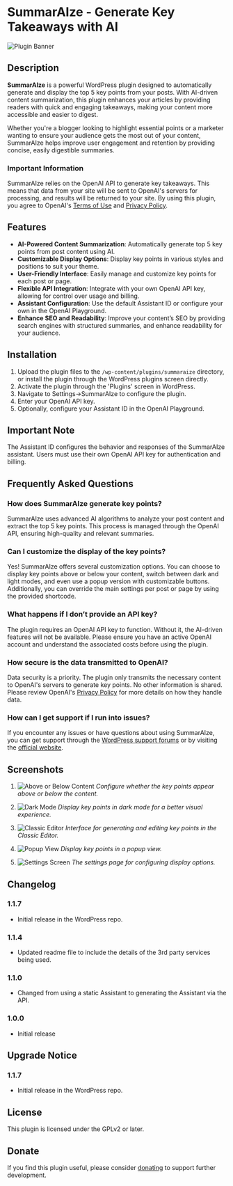 # SummarAIze - Generate Key Takeaways with AI

![Plugin Banner](assets/banner-772x250.png)

## Description

**SummarAIze** is a powerful WordPress plugin designed to automatically generate and display the top 5 key points from your posts. With AI-driven content summarization, this plugin enhances your articles by providing readers with quick and engaging takeaways, making your content more accessible and easier to digest.

Whether you're a blogger looking to highlight essential points or a marketer wanting to ensure your audience gets the most out of your content, SummarAIze helps improve user engagement and retention by providing concise, easily digestible summaries.

### Important Information

SummarAIze relies on the OpenAI API to generate key takeaways. This means that data from your site will be sent to OpenAI's servers for processing, and results will be returned to your site. By using this plugin, you agree to OpenAI's [Terms of Use](https://openai.com/terms) and [Privacy Policy](https://openai.com/privacy).

## Features

- **AI-Powered Content Summarization**: Automatically generate top 5 key points from post content using AI.
- **Customizable Display Options**: Display key points in various styles and positions to suit your theme.
- **User-Friendly Interface**: Easily manage and customize key points for each post or page.
- **Flexible API Integration**: Integrate with your own OpenAI API key, allowing for control over usage and billing.
- **Assistant Configuration**: Use the default Assistant ID or configure your own in the OpenAI Playground.
- **Enhance SEO and Readability**: Improve your content’s SEO by providing search engines with structured summaries, and enhance readability for your audience.

## Installation

1. Upload the plugin files to the `/wp-content/plugins/summaraize` directory, or install the plugin through the WordPress plugins screen directly.
2. Activate the plugin through the 'Plugins' screen in WordPress.
3. Navigate to Settings->SummarAIze to configure the plugin.
4. Enter your OpenAI API key.
5. Optionally, configure your Assistant ID in the OpenAI Playground.

## Important Note

The Assistant ID configures the behavior and responses of the SummarAIze assistant. Users must use their own OpenAI API key for authentication and billing.

## Frequently Asked Questions

### How does SummarAIze generate key points?

SummarAIze uses advanced AI algorithms to analyze your post content and extract the top 5 key points. This process is managed through the OpenAI API, ensuring high-quality and relevant summaries.

### Can I customize the display of the key points?

Yes! SummarAIze offers several customization options. You can choose to display key points above or below your content, switch between dark and light modes, and even use a popup version with customizable buttons. Additionally, you can override the main settings per post or page by using the provided shortcode.

### What happens if I don’t provide an API key?

The plugin requires an OpenAI API key to function. Without it, the AI-driven features will not be available. Please ensure you have an active OpenAI account and understand the associated costs before using the plugin.

### How secure is the data transmitted to OpenAI?

Data security is a priority. The plugin only transmits the necessary content to OpenAI's servers to generate key points. No other information is shared. Please review OpenAI's [Privacy Policy](https://openai.com/privacy) for more details on how they handle data.

### How can I get support if I run into issues?

If you encounter any issues or have questions about using SummarAIze, you can get support through the [WordPress support forums](https://wordpress.org/support/plugin/summaraize) or by visiting the [official website](https://oneclickcontent.com).

## Screenshots

1. ![Above or Below Content](assets/above-or-below-content.png)
   *Configure whether the key points appear above or below the content.*

2. ![Dark Mode](assets/dark-mode.png)
   *Display key points in dark mode for a better visual experience.*

3. ![Classic Editor](assets/classic-editor.png)
   *Interface for generating and editing key points in the Classic Editor.*

4. ![Popup View](assets/popup-view.png)
   *Display key points in a popup view.*

5. ![Settings Screen](assets/settings-screen.png)
   *The settings page for configuring display options.*

## Changelog

### 1.1.7
* Initial release in the WordPress repo.

### 1.1.4
* Updated readme file to include the details of the 3rd party services being used.

### 1.1.0
* Changed from using a static Assistant to generating the Assistant via the API.

### 1.0.0
* Initial release

## Upgrade Notice

### 1.1.7
* Initial release in the WordPress repo.

## License

This plugin is licensed under the GPLv2 or later.

## Donate

If you find this plugin useful, please consider [donating](https://oneclickcontent.com/donate/) to support further development.
